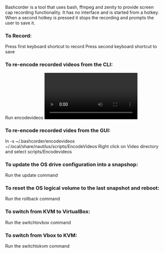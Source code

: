 Bashcorder is a tool that uses bash, ffmpeg and zenity to provide screen cap recording functionality. 
It has no interface and is started from a hotkey. When a second hotkey is pressed it stops the recording and prompts the user to save it.

### To Record:
Press first keyboard shortcut to record
Press second keyboard shortcut to save

### To re-encode recorded videos from the CLI:
Run encodevideos <Video Files or Directory>

### To re-encode recorded vides from the GUI:
ln -s ~/.bashcorder/encodevideos ~/.local/share/nautilus/scripts/EncodeVideos
Right click on Video directory and select scripts/Encodevideos

### To update the OS drive configuration into a snapshop:
Run the update command

### To reset the OS logical volume to the last snapshot and reboot:
Run the rollback command

### To switch from KVM to VirtualBox:
Run the switchtovbox command

### To switch from Vbox to KVM:
Run the switchtokvm command

